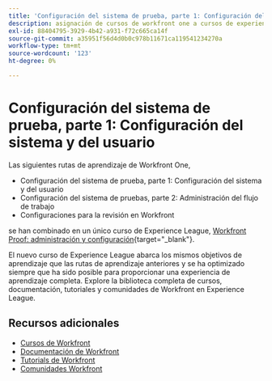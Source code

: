 ```yaml
---
title: 'Configuración del sistema de prueba, parte 1: Configuración del sistema y del usuario'
description: asignación de cursos de workfront one a cursos de experience league
exl-id: 88404795-3929-4b42-a931-f72c665ca14f
source-git-commit: a35951f56d4d0b0c978b11671ca119541234270a
workflow-type: tm+mt
source-wordcount: '123'
ht-degree: 0%

---
```


# Configuración del sistema de prueba, parte 1: Configuración del sistema y del usuario

Las siguientes rutas de aprendizaje de Workfront One,

* Configuración del sistema de prueba, parte 1: Configuración del sistema y del usuario
* Configuración del sistema de pruebas, parte 2: Administración del flujo de trabajo
* Configuraciones para la revisión en Workfront

se han combinado en un único curso de Experience League, [Workfront Proof: administración y configuración](https://experienceleague.adobe.com/?recommended=Workfront-A-1-2022.3.proof){target="_blank"}.

El nuevo curso de Experience League abarca los mismos objetivos de aprendizaje que las rutas de aprendizaje anteriores y se ha optimizado siempre que ha sido posible para proporcionar una experiencia de aprendizaje completa.  Explore la biblioteca completa de cursos, documentación, tutoriales y comunidades de Workfront en Experience League.

## Recursos adicionales

* [Cursos de Workfront](https://experienceleague.adobe.com/?lang=en&amp;Solution=Workfront#courses)
* [Documentación de Workfront](https://experienceleague.adobe.com/docs/workfront.html)
* [Tutorials de Workfront](https://experienceleague.adobe.com/docs/workfront-learn/tutorials-workfront/home.html)
* [Comunidades Workfront](https://experienceleaguecommunities.adobe.com/t5/workfront/ct-p/workfront)
